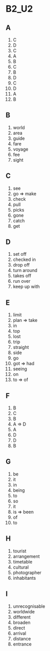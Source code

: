 # B2_U2

## A
1. C
2. D
3. C
4. A
5. B
6. C
7. B
8. D
9. C
10. D
11. A
12. B

## B
1. world
2. area
3. guide
4. fare
5. voyage
6. fee
7. sight

## C
1. see
2. go => make
3. check
4. pull
5. picks
6. gone
7. catch
8. get

## D
1. set off
2. checked in
3. drop off
4. turn around
5. takes off
6. run over
7. keep up with

## E
1. limit
2. plan => take
3. in
4. top
5. lost
6. trip
7. straight
8. side
9. go
10. got => had
11. seeing
12.  on
13. to => of

## F
1. B
2. C
3. B
4. A => D
5. A
6. D
7. D
8. B

## G
1. be
2. it
3. in
4. being
5. to
6. so
7. it
8. is => been
9. of
10. to

## H
1. tourist
2. arrangement
3. timetable
4. cultural
5. photographer
6. inhabitants

## I
1. unrecognisable
2. worldwide
3. different
4. broaden
5. direct
6. arrival
7. distance
8. entrance